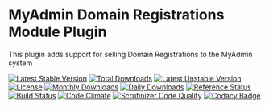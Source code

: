# MyAdmin Domain Registrations Module Plugin

This plugin adds support for selling Domain Registrations to the MyAdmin system

[![Latest Stable Version](https://poser.pugx.org/detain/myadmin-domains-module/version)](https://packagist.org/packages/detain/myadmin-domains-module)
[![Total Downloads](https://poser.pugx.org/detain/myadmin-domains-module/downloads)](https://packagist.org/packages/detain/myadmin-domains-module)
[![Latest Unstable Version](https://poser.pugx.org/detain/myadmin-domains-module/v/unstable)](//packagist.org/packages/detain/myadmin-domains-module)
[![License](https://poser.pugx.org/detain/myadmin-domains-module/license)](https://packagist.org/packages/detain/myadmin-domains-module)
[![Monthly Downloads](https://poser.pugx.org/detain/myadmin-domains-module/d/monthly)](https://packagist.org/packages/detain/myadmin-domains-module)
[![Daily Downloads](https://poser.pugx.org/detain/myadmin-domains-module/d/daily)](https://packagist.org/packages/detain/myadmin-domains-module)
[![Reference Status](https://www.versioneye.com/php/detain:myadmin-domains-module/reference_badge.svg?style=flat)](https://www.versioneye.com/php/detain:myadmin-domains-module/references)
[![Build Status](https://travis-ci.org/detain/myadmin-domains-module.svg?branch=master)](https://travis-ci.org/detain/myadmin-domains-module)
[![Code Climate](https://codeclimate.com/github/detain/myadmin-domains-module/badges/gpa.svg)](https://codeclimate.com/github/detain/myadmin-domains-module)
[![Scrutinizer Code Quality](https://scrutinizer-ci.com/g/detain/myadmin-domains-module/badges/quality-score.png?b=master)](https://scrutinizer-ci.com/g/detain/myadmin-domains-module/?branch=master)
[![Codacy Badge](https://api.codacy.com/project/badge/Grade/dcfdb555bf234afabceb40728959280b)](https://www.codacy.com/app/detain/myadmin-domains-module)
